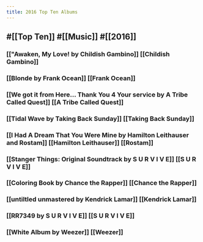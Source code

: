 ```yaml
---
title: 2016 Top Ten Albums
---
```


## #[[Top Ten]] #[[Music]] #[[2016]]
### [["Awaken, My Love! by Childish Gambino]] [[Childish Gambino]]

### [[Blonde by Frank Ocean]] [[Frank Ocean]]

### [[We got it from Here... Thank You 4 Your service by A Tribe Called Quest]] [[A Tribe Called Quest]]

### [[Tidal Wave by Taking Back Sunday]] [[Taking Back Sunday]]

### [[I Had A Dream That You Were Mine by Hamilton Leithauser and Rostam]] [[Hamilton Leithauser]] [[Rostam]]

### [[Stanger Things: Original Soundtrack by S U R V I V E]] [[S U R V I V E]]

### [[Coloring Book by Chance the Rapper]] [[Chance the Rapper]]

### [[untiltled unmastered by Kendrick Lamar]] [[Kendrick Lamar]]

### [[RR7349 by S U R V I V E]] [[S U R V I V E]]

### [[White Album by Weezer]] [[Weezer]]
